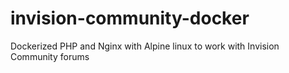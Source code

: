 # invision-community-docker
Dockerized PHP and Nginx with Alpine linux to work with Invision Community forums
